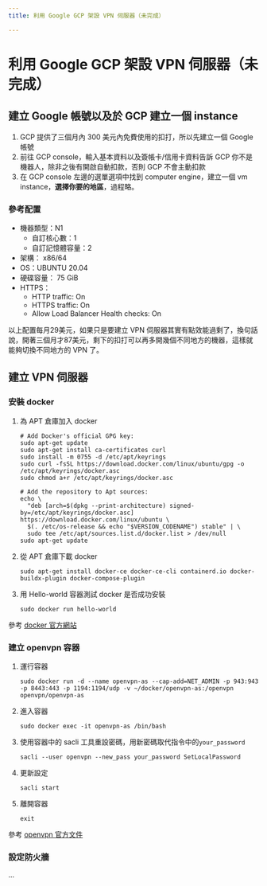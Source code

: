 ```yaml
---
title: 利用 Google GCP 架設 VPN 伺服器（未完成）

---
```


# 利用 Google GCP 架設 VPN 伺服器（未完成）

## 建立 Google 帳號以及於 GCP 建立一個 instance
1. GCP 提供了三個月內 300 美元內免費使用的扣打，所以先建立一個 Google 帳號
2. 前往 GCP console，輸入基本資料以及簽帳卡/信用卡資料告訴 GCP 你不是機器人，除非之後有開啟自動扣款，否則 GCP 不會主動扣款
3. 在 GCP console 左邊的選單選項中找到 computer engine，建立一個 vm instance，**選擇你要的地區**，過程略。

### 參考配置
- 機器類型：N1
    - 自訂核心數：1
    - 自訂記憶體容量：2
- 架構： x86/64
- OS：UBUNTU 20.04
- 硬碟容量： 75 GiB
- HTTPS：
    - HTTP traffic: On
    - HTTPS traffic: On
    - Allow Load Balancer Health checks: On

以上配置每月29美元，如果只是要建立 VPN 伺服器其實有點效能過剩了，換句話說，開著三個月才87美元，剩下的扣打可以再多開幾個不同地方的機器，這樣就能夠切換不同地方的 VPN 了。

## 建立 VPN 伺服器
### 安裝 docker
1. 為 APT 倉庫加入 docker
    ```shell
    # Add Docker's official GPG key:
    sudo apt-get update
    sudo apt-get install ca-certificates curl
    sudo install -m 0755 -d /etc/apt/keyrings
    sudo curl -fsSL https://download.docker.com/linux/ubuntu/gpg -o /etc/apt/keyrings/docker.asc
    sudo chmod a+r /etc/apt/keyrings/docker.asc

    # Add the repository to Apt sources:
    echo \
      "deb [arch=$(dpkg --print-architecture) signed-by=/etc/apt/keyrings/docker.asc] https://download.docker.com/linux/ubuntu \
      $(. /etc/os-release && echo "$VERSION_CODENAME") stable" | \
      sudo tee /etc/apt/sources.list.d/docker.list > /dev/null
    sudo apt-get update
    ```
1. 從 APT 倉庫下載 docker
    ```shell
    sudo apt-get install docker-ce docker-ce-cli containerd.io docker-buildx-plugin docker-compose-plugin
    ```
1. 用 Hello-world 容器測試 docker 是否成功安裝
    ```shell
    sudo docker run hello-world
    ```

參考 [docker 官方網站](https://docs.docker.com/engine/install/ubuntu/)

### 建立 openvpn 容器
1. 運行容器
    ```shell
    sudo docker run -d --name openvpn-as --cap-add=NET_ADMIN -p 943:943 -p 8443:443 -p 1194:1194/udp -v ~/docker/openvpn-as:/openvpn openvpn/openvpn-as
    ```
1. 進入容器
    ```shell
    sudo docker exec -it openvpn-as /bin/bash
     ```
1. 使用容器中的 sacli 工具重設密碼，用新密碼取代指令中的`your_password`
    ```shell
    sacli --user openvpn --new_pass your_password SetLocalPassword
    ```
1. 更新設定
    ```shell
    sacli start
    ```
1. 離開容器
    ```shell
    exit
    ```
參考 [openvpn 官方文件](https://openvpn.net/as-docs/docker.html#sign-in-as-an-administrator)

### 設定防火牆
...